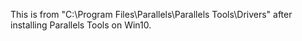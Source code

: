 This is from "C:\Program Files\Parallels\Parallels Tools\Drivers" after installing Parallels Tools on Win10.